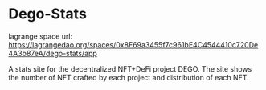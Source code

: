 # Dego-Stats

lagrange space url: https://lagrangedao.org/spaces/0x8F69a3455f7c961bE4C4544410c720De4A3b87eA/dego-stats/app

A stats site for the decentralized NFT+DeFi project DEGO. The site shows the number of NFT crafted by each project and distribution of each NFT.
